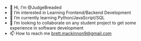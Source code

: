 - 👋 Hi, I’m @JudgeBreaded
- 👀 I’m interested in Learning Frontend/Backend Development
- 🌱 I’m currently learning Python/JavaScript/SQL
- 💞️ I’m looking to collaborate on any student project to get some experience in software development 
- 📫 How to reach me brett.mackinnon9@gmail.com

<!---
JudgeBreaded/JudgeBreaded is a ✨ special ✨ repository because its `README.md` (this file) appears on your GitHub profile.
You can click the Preview link to take a look at your changes.
--->
